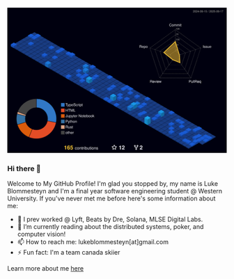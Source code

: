 ![3D Profile](profile-3d-contrib/profile-night-view.svg)
### Hi there 👋

Welcome to My GitHub Profile! I'm glad you stopped by, my name is Luke Blommesteyn and I'm a final year software engineering student @ Western University. If you've never met me before here's some information about me:

- 🔭 I prev worked @ Lyft, Beats by Dre, Solana, MLSE Digital Labs.
- 🌱 I’m currently reading about the distributed systems, poker, and computer vision!
- 📫 How to reach me: lukeblommesteyn[at]gmail.com
- ⚡ Fun fact: I'm a team canada skiier

Learn more about me [here](https://lukeblom.vercel.app)

